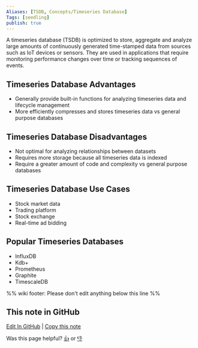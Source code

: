 ```yaml
---
Aliases: [TSDB, Concepts/Timeseries Database]
Tags: [seedling]
publish: true
---
```


A timeseries database (TSDB) is optimized to store, aggregate and analyze large amounts of continuously generated time-stamped data from sources such as IoT devices or sensors. They are used in applications that require monitoring performance changes over time or tracking sequences of events.

## Timeseries Database Advantages

- Generally provide built-in functions for analyzing timeseries data and lifecycle management
- More efficiently compresses and stores timeseries data vs general purpose databases

## Timeseries Database Disadvantages

- Not optimal for analyzing relationships between datasets
- Requires more storage because all timeseries data is indexed
- Require a greater amount of code and complexity vs general purpose databases

## Timeseries Database Use Cases

- Stock market data
- Trading platform
- Stock exchange
- Real-time ad bidding

## Popular Timeseries Databases

- InfluxDB
- Kdb+
- Prometheus
- Graphite
- TimescaleDB

%% wiki footer: Please don't edit anything below this line %%

## This note in GitHub

<span class="git-footer">[Edit In GitHub](https://github.dev/data-engineering-community/data-engineering-wiki/blob/main/Concepts/Data%20Storage/Timeseries%20Database.md "git-hub-edit-note") | [Copy this note](https://raw.githubusercontent.com/data-engineering-community/data-engineering-wiki/main/Concepts/Data%20Storage/Timeseries%20Database.md "git-hub-copy-note")</span>

<span class="git-footer">Was this page helpful?
[👍](https://tally.so/r/mOaxjk?rating=Yes&url=https://dataengineering.wiki/Concepts/Data%20Storage/Timeseries%20Database) or [👎](https://tally.so/r/mOaxjk?rating=No&url=https://dataengineering.wiki/Concepts/Data%20Storage/Timeseries%20Database)</span>
